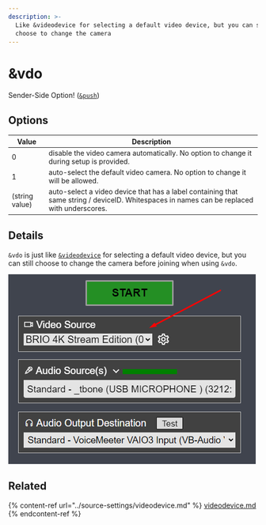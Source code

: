 ```yaml
---
description: >-
  Like &videodevice for selecting a default video device, but you can still
  choose to change the camera
---
```


# \&vdo

Sender-Side Option! ([`&push`](../source-settings/push.md))

## Options

| Value          | Description                                                                                                                                |
| -------------- | ------------------------------------------------------------------------------------------------------------------------------------------ |
| 0              | disable the video camera automatically. No option to change it during setup is provided.                                                   |
| 1              | auto-select the default video camera. No option to change it will be allowed.                                                              |
| (string value) | auto-select a video device that has a label containing that same string / deviceID. Whitespaces in names can be replaced with underscores. |

## Details

`&vdo` is just like [`&videodevice`](../source-settings/videodevice.md) for selecting a default video device, but you can still choose to change the camera before joining when using `&vdo`.

![](<../.gitbook/assets/image (45).png>)

## Related

{% content-ref url="../source-settings/videodevice.md" %}
[videodevice.md](../source-settings/videodevice.md)
{% endcontent-ref %}
